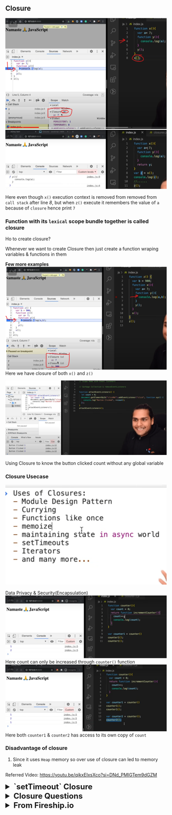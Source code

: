 ## Closure

![img_18.png](img_18.png)
![img_17.png](img_17.png)

Here even though `x()` execution context is removed from removed from
`call stack` after line _8_, but when `z()` execute it remembers the value of 
`a` because of `closure` hence print `7`

### Function with its `lexical` scope bundle together is called closure

Ho to create closure?

Whenever we want to create Closure then just create a function wraping
variables & functions in them


**Few more examples**
![img_19.png](img_19.png)
Here we have closure of both `x()` and `z()`

![img_36.png](img_36.png)

Using Closure to know the button clicked count without any global variable

### Closure Usecase
![img_20.png](img_20.png)

Data Privacy & Security(Encapsulation)
![img_30.png](img_30.png)
Here count can only be increased through `counter()` function
![img_31.png](img_31.png)
Here both `counter1` & `counter2` has access to its own copy of `count`

### Disadvantage of closure

1. Since it uses `Heap` memory so over use of closure can led to memory leak

Referred Video: https://youtu.be/qikxEIxsXco?si=DNd_PMIGTem9dGZM


<details >
 <summary style="font-size: x-large; font-weight: bold">`setTimeout` Closure</summary>
## 

![img_21.png](img_21.png)
Here 5 copy of `setTimeout` are referring to same copy of `i` hence will print 6
all the time
![img_22.png](img_22.png)
Here since `let` is block scoped so every copy of `setTimeout` closure will have its own 
value of `i`

How to solve this with `var` only?
![img_23.png](img_23.png)
Here using `Closure` we can solve this

Referred Video:https://youtu.be/eBTBG4nda2A?si=d1TUmSR3h1IO4CFM
</details>

<details >
 <summary style="font-size: x-large; font-weight: bold">Closure Questions</summary>

1. ![img_28.png](img_28.png)
![img_27.png](img_27.png)
Here since `a` was not there in local scope so we scope chain towards global scope
and if it is not there then we get `Reference error` of `a` not defined.
![img_29.png](img_29.png)

2. **Garbage Collector**
![img_32.png](img_32.png)
Here `x` value is garbage collected once `a()` execution is done
![img_33.png](img_33.png)
Here `x` is not garbage collected because of closure

3. **Smart Garbage Collection**
![img_35.png](img_35.png)
![img_34.png](img_34.png)
Here `z` is garbage collected once we reach line _4_, hence we get `Reference error`
</details>

<details >
 <summary style="font-size: x-large; font-weight: bold">From Fireship.io</summary>
### When ever, a function tries to access a variable which is not created in that function; then it is called as closure.

1. ![img.png](img.png)
2. ![img_1.png](img_1.png)
3. ![img_2.png](img_2.png)
4. ![img_3.png](img_3.png)
5. In closure values are stored inside heap. Stacks are shortly lived while heaps are long-lived.
![img_4.png](img_4.png)
6. It requires 
![img_5.png](img_5.png)
7. **Usecase**

a. To prevent data leakage
![img_6.png](img_6.png)
![img_7.png](img_7.png)

b. Many javascript functions are callback-based functions
![img_8.png](img_8.png)
![img_9.png](img_9.png)


### Famous Tricky Questions
1. ![img_10.png](img_10.png)
Ans. ![img_11.png](img_11.png)
![img_12.png](img_12.png)
In `let` i is not hoisted
![img_14.png](img_14.png)
![img_13.png](img_13.png)

In case `var` `i` lived in Heap while in `let` it was in Stack
![img_15.png](img_15.png)

2. ![img_16.png](img_16.png)
Referred Video: https://www.youtube.com/watch?v=3a0I8ICR1Vg


### Referred Video: https://www.youtube.com/watch?v=vKJpN5FAeF4
</details>
